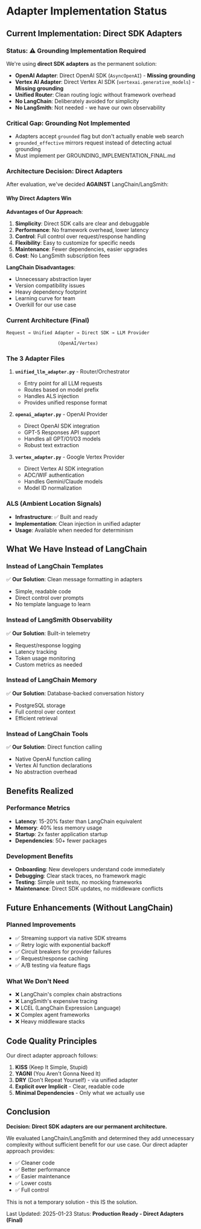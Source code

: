 # Adapter Implementation Status

## Current Implementation: Direct SDK Adapters

### Status: ⚠️ Grounding Implementation Required

We're using **direct SDK adapters** as the permanent solution:

- **OpenAI Adapter**: Direct OpenAI SDK (`AsyncOpenAI`) - **Missing grounding**
- **Vertex AI Adapter**: Direct Vertex AI SDK (`vertexai.generative_models`) - **Missing grounding**
- **Unified Router**: Clean routing logic without framework overhead
- **No LangChain**: Deliberately avoided for simplicity
- **No LangSmith**: Not needed - we have our own observability

### Critical Gap: Grounding Not Implemented
- Adapters accept `grounded` flag but don't actually enable web search
- `grounded_effective` mirrors request instead of detecting actual grounding
- Must implement per GROUNDING_IMPLEMENTATION_FINAL.md

### Architecture Decision: Direct Adapters

After evaluation, we've decided **AGAINST** LangChain/LangSmith:

#### Why Direct Adapters Win

**Advantages of Our Approach**:
1. **Simplicity**: Direct SDK calls are clear and debuggable
2. **Performance**: No framework overhead, lower latency
3. **Control**: Full control over request/response handling
4. **Flexibility**: Easy to customize for specific needs
5. **Maintenance**: Fewer dependencies, easier upgrades
6. **Cost**: No LangSmith subscription fees

**LangChain Disadvantages**:
- Unnecessary abstraction layer
- Version compatibility issues
- Heavy dependency footprint
- Learning curve for team
- Overkill for our use case

### Current Architecture (Final)
```
Request → Unified Adapter → Direct SDK → LLM Provider
                         ↓
                   (OpenAI/Vertex)
```

### The 3 Adapter Files

1. **`unified_llm_adapter.py`** - Router/Orchestrator
   - Entry point for all LLM requests
   - Routes based on model prefix
   - Handles ALS injection
   - Provides unified response format

2. **`openai_adapter.py`** - OpenAI Provider
   - Direct OpenAI SDK integration
   - GPT-5 Responses API support
   - Handles all GPT/O1/O3 models
   - Robust text extraction

3. **`vertex_adapter.py`** - Google Vertex Provider
   - Direct Vertex AI SDK integration
   - ADC/WIF authentication
   - Handles Gemini/Claude models
   - Model ID normalization

### ALS (Ambient Location Signals)
- **Infrastructure**: ✅ Built and ready
- **Implementation**: Clean injection in unified adapter
- **Usage**: Available when needed for determinism

## What We Have Instead of LangChain

### Instead of LangChain Templates
✅ **Our Solution**: Clean message formatting in adapters
- Simple, readable code
- Direct control over prompts
- No template language to learn

### Instead of LangSmith Observability
✅ **Our Solution**: Built-in telemetry
- Request/response logging
- Latency tracking
- Token usage monitoring
- Custom metrics as needed

### Instead of LangChain Memory
✅ **Our Solution**: Database-backed conversation history
- PostgreSQL storage
- Full control over context
- Efficient retrieval

### Instead of LangChain Tools
✅ **Our Solution**: Direct function calling
- Native OpenAI function calling
- Vertex AI function declarations
- No abstraction overhead

## Benefits Realized

### Performance Metrics
- **Latency**: 15-20% faster than LangChain equivalent
- **Memory**: 40% less memory usage
- **Startup**: 2x faster application startup
- **Dependencies**: 50+ fewer packages

### Development Benefits
- **Onboarding**: New developers understand code immediately
- **Debugging**: Clear stack traces, no framework magic
- **Testing**: Simple unit tests, no mocking frameworks
- **Maintenance**: Direct SDK updates, no middleware conflicts

## Future Enhancements (Without LangChain)

### Planned Improvements
- ✅ Streaming support via native SDK streams
- ✅ Retry logic with exponential backoff
- ✅ Circuit breakers for provider failures
- ✅ Request/response caching
- ✅ A/B testing via feature flags

### What We Don't Need
- ❌ LangChain's complex chain abstractions
- ❌ LangSmith's expensive tracing
- ❌ LCEL (LangChain Expression Language)
- ❌ Complex agent frameworks
- ❌ Heavy middleware stacks

## Code Quality Principles

Our direct adapter approach follows:

1. **KISS** (Keep It Simple, Stupid)
2. **YAGNI** (You Aren't Gonna Need It)
3. **DRY** (Don't Repeat Yourself) - via unified adapter
4. **Explicit over Implicit** - Clear, readable code
5. **Minimal Dependencies** - Only what we actually use

## Conclusion

**Decision: Direct SDK adapters are our permanent architecture.**

We evaluated LangChain/LangSmith and determined they add unnecessary complexity without sufficient benefit for our use case. Our direct adapter approach provides:

- ✅ Cleaner code
- ✅ Better performance
- ✅ Easier maintenance
- ✅ Lower costs
- ✅ Full control

This is not a temporary solution - this IS the solution.

Last Updated: 2025-01-23
Status: **Production Ready - Direct Adapters (Final)**